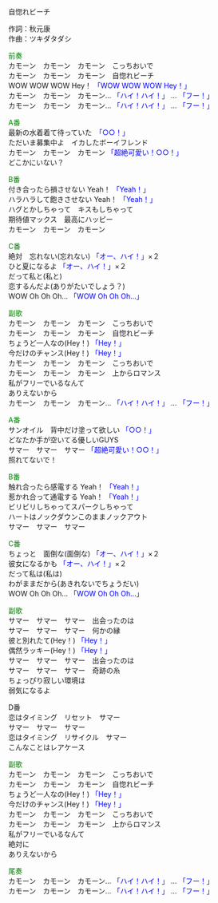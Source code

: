 自惚れビーチ  
  
作詞：秋元康  
作曲：ツキダタダシ  
  
<font color=green>前奏</font>  
カモーン　カモーン　カモーン　こっちおいで  
カモーン　カモーン　カモーン　自惚れビーチ  
WOW WOW WOW Hey！ <font color=blue>「WOW WOW WOW Hey！」</font>  
カモーン　カモーン　カモーン… <font color=blue>「ハイ！ハイ！」</font> … <font color=blue>「フー！」</font>  
カモーン　カモーン　カモーン… <font color=blue>「ハイ！ハイ！」</font> … <font color=blue>「フー！」</font>  
  
<font color=green>A番</font>  
最新の水着着て待っていた　<font color=blue>「○○！」</font>   
ただいま募集中よ　イカしたボーイフレンド  
カモーン　カモーン　カモーン <font color=blue>「超絶可愛い！○○！」</font>   
どこかにいない？  
  
<font color=green>B番</font>  
付き合ったら損させない Yeah！ <font color=blue>「Yeah！」</font>  
ハラハラして飽きさせない Yeah！ <font color=blue>「Yeah！」</font>  
ハグとかしちゃって　キスもしちゃって  
期待値マックス　最高にハッピー  
カモーン　カモーン　カモーン  
  
<font color=green>C番</font>  
絶対　忘れない(忘れない) <font color=blue>「オー、ハイ！」</font>×２   
ひと夏になるよ <font color=blue>「オー、ハイ！」</font>×２   
だって私と(私と)  
恋するんだよ(ありがたいでしょう？)  
WOW Oh Oh Oh… <font color=blue>「WOW Oh Oh Oh…」</font>  
  
<font color=green>副歌</font>  
カモーン　カモーン　カモーン　こっちおいで  
カモーン　カモーン　カモーン　自惚れビーチ  
ちょうど一人なの(Hey！) <font color=blue>「Hey！」</font>  
今だけのチャンス(Hey！) <font color=blue>「Hey！」</font>  
カモーン　カモーン　カモーン　こっちおいで  
カモーン　カモーン　カモーン　上からロマンス  
私がフリーでいるなんて  
ありえないから  
カモーン　カモーン　カモーン… <font color=blue>「ハイ！ハイ！」</font> … <font color=blue>「フー！」</font>  
  
<font color=green>A番</font>  
サンオイル　背中だけ塗って欲しい <font color=blue>「○○！」</font>   
どなたか手が空いてる優しいGUYS  
サマー　サマー　サマー <font color=blue>「超絶可愛い！○○！」</font>   
照れてないで！  
  
<font color=green>B番</font>  
触れ合ったら感電する Yeah！ <font color=blue>「Yeah！」</font>  
惹かれ合って通電する Yeah！ <font color=blue>「Yeah！」</font>  
ビリビリしちゃってスパークしちゃって  
ハートはノックダウンこのままノックアウト  
サマー　サマー　サマー  
  
<font color=green>C番</font>  
ちょっと　面倒な(面倒な) <font color=blue>「オー、ハイ！」</font>×２   
彼女になるかも <font color=blue>「オー、ハイ！」</font>×２   
だって私は(私は)  
わがままだから(あきれないでちょうだい)  
WOW Oh Oh Oh… <font color=blue>「WOW Oh Oh Oh…」</font>  
  
<font color=green>副歌</font>  
サマー　サマー　サマー　出会ったのは  
サマー　サマー　サマー　何かの縁  
彼と別れたて(Hey！) <font color=blue>「Hey！」</font>  
偶然ラッキー(Hey！) <font color=blue>「Hey！」</font>  
サマー　サマー　サマー　出会ったのは  
サマー　サマー　サマー　奇跡の糸  
ちょっぴり寂しい環境は  
弱気になるよ  
  
D番  
恋はタイミング　リセット　サマー  
サマー　サマー　サマー  
恋はタイミング　リサイクル　サマー  
こんなことはレアケース  
  
<font color=green>副歌</font>  
カモーン　カモーン　カモーン　こっちおいで  
カモーン　カモーン　カモーン　自惚れビーチ  
ちょうど一人なの(Hey！) <font color=blue>「Hey！」</font>  
今だけのチャンス(Hey！) <font color=blue>「Hey！」</font>  
カモーン　カモーン　カモーン　こっちおいで  
カモーン　カモーン　カモーン　上からロマンス  
私がフリーでいるなんて  
絶対に  
ありえないから  
  
<font color=green>尾奏</font>  
カモーン　カモーン　カモーン… <font color=blue>「ハイ！ハイ！」</font> … <font color=blue>「フー！」</font>  
カモーン　カモーン　カモーン… <font color=blue>「ハイ！ハイ！」</font> … <font color=blue>「フー！」</font>  
